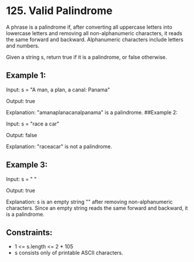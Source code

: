# 125. Valid Palindrome
A phrase is a palindrome if, after converting all uppercase letters into lowercase letters and removing all non-alphanumeric characters, it reads the same forward and backward. Alphanumeric characters include letters and numbers.

Given a string s, return true if it is a palindrome, or false otherwise.

 

## Example 1:

Input: s = "A man, a plan, a canal: Panama"<p>
Output: true<p>
Explanation: "amanaplanacanalpanama" is a palindrome.
##Example 2:

Input: s = "race a car"<p>
Output: false<p>
Explanation: "raceacar" is not a palindrome.
## Example 3:

Input: s = " "<p>
Output: true<p>
Explanation: s is an empty string "" after removing non-alphanumeric characters.
Since an empty string reads the same forward and backward, it is a palindrome.
 

## Constraints:

- 1 <= s.length <= 2 * 105
- s consists only of printable ASCII characters.